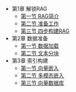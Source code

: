- 第1章 解锁RAG
    - [第一节 RAG简介](chapter1/01_RAG_intro)
    - [第二节 准备工作](chapter1/02_preparation)
    - [第三节 四步构建RAG](chapter1/03_get_start_rag)
- 第2章 数据准备
    - [第一节 数据加载](chapter2/04_data_load)
    - [第二节 文本分块](chapter2/05_text_chunking)
- 第3章 索引构建
    - [第一节 向量嵌入](chapter3/06_vector_embedding)
    - [第二节 多模态嵌入](chapter3/07_multimodal_embedding)
    - [第三节 向量数据库](chapter3/08_vector_db)
